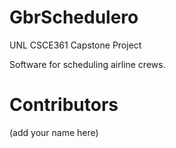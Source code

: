 # GbrSchedulero
UNL CSCE361 Capstone Project

Software for scheduling airline crews.

# Contributors
(add your name here)